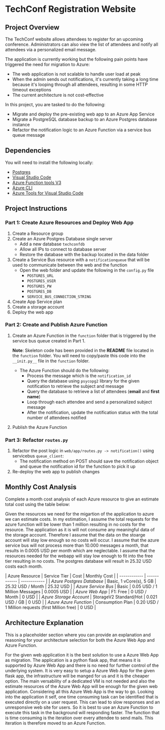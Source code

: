 # TechConf Registration Website

## Project Overview
The TechConf website allows attendees to register for an upcoming conference. Administrators can also view the list of attendees and notify all attendees via a personalized email message.

The application is currently working but the following pain points have triggered the need for migration to Azure:
 - The web application is not scalable to handle user load at peak
 - When the admin sends out notifications, it's currently taking a long time because it's looping through all attendees, resulting in some HTTP timeout exceptions
 - The current architecture is not cost-effective 

In this project, you are tasked to do the following:
- Migrate and deploy the pre-existing web app to an Azure App Service
- Migrate a PostgreSQL database backup to an Azure Postgres database instance
- Refactor the notification logic to an Azure Function via a service bus queue message

## Dependencies

You will need to install the following locally:
- [Postgres](https://www.postgresql.org/download/)
- [Visual Studio Code](https://code.visualstudio.com/download)
- [Azure Function tools V3](https://docs.microsoft.com/en-us/azure/azure-functions/functions-run-local?tabs=windows%2Ccsharp%2Cbash#install-the-azure-functions-core-tools)
- [Azure CLI](https://docs.microsoft.com/en-us/cli/azure/install-azure-cli?view=azure-cli-latest)
- [Azure Tools for Visual Studio Code](https://marketplace.visualstudio.com/items?itemName=ms-vscode.vscode-node-azure-pack)

## Project Instructions

### Part 1: Create Azure Resources and Deploy Web App
1. Create a Resource group
2. Create an Azure Postgres Database single server
   - Add a new database `techconfdb`
   - Allow all IPs to connect to database server
   - Restore the database with the backup located in the data folder
3. Create a Service Bus resource with a `notificationqueue` that will be used to communicate between the web and the function
   - Open the web folder and update the following in the `config.py` file
      - `POSTGRES_URL`
      - `POSTGRES_USER`
      - `POSTGRES_PW`
      - `POSTGRES_DB`
      - `SERVICE_BUS_CONNECTION_STRING`
4. Create App Service plan
5. Create a storage account
6. Deploy the web app

### Part 2: Create and Publish Azure Function
1. Create an Azure Function in the `function` folder that is triggered by the service bus queue created in Part 1.

      **Note**: Skeleton code has been provided in the **README** file located in the `function` folder. You will need to copy/paste this code into the `__init.py__` file in the `function` folder.
      - The Azure Function should do the following:
         - Process the message which is the `notification_id`
         - Query the database using `psycopg2` library for the given notification to retrieve the subject and message
         - Query the database to retrieve a list of attendees (**email** and **first name**)
         - Loop through each attendee and send a personalized subject message
         - After the notification, update the notification status with the total number of attendees notified
2. Publish the Azure Function

### Part 3: Refactor `routes.py`
1. Refactor the post logic in `web/app/routes.py -> notification()` using servicebus `queue_client`:
   - The notification method on POST should save the notification object and queue the notification id for the function to pick it up
2. Re-deploy the web app to publish changes

## Monthly Cost Analysis
Complete a month cost analysis of each Azure resource to give an estimate total cost using the table below:

Given the resources we need for the migartion of the application to azure we can estimate costs. In my estimation, I assume the total requests for the azure function will be lower than 1 million resulting in no costs for the resource. The application as it is will not consume any meaningful data of the storage account. Therefore I assume that the data on the stoarge account will stay low enough so no costs will occur. I assume that the azure service bus will not process more than 10.000 messages a month, that results in 0.0005 USD per month which are neglectable. I assume that the resources needed for the webapp will stay low enough to fit into the free tier resulting in no costs. The postgres database will result in 25.32 USD costs each month.

| Azure Resource | Service Tier | Cost | Monthly Cost |
| ------------ | ------------ | ------------ |
| *Azure Postgres Database* | Basic, 1 vCore(s), 5 GB | 25.32 USD / Month                                  | 25.32 USD |
| *Azure Service Bus*       | Basic                   | 0.05 USD / 1 Million Messages                      | 0.0005 USD |
| *Azure Web App*           | F1: Free                | 0 USD / Month                                      | 0 USD |
| *Azure Storage Account*   | StorageV2 Standard/Hot  | 0.021 USD / GB                                     | 0 USD |
| *Azure Azure Function*    | Consumption Plan        | 0.20 USD / 1 Million requests (first Million free) | 0 USD |

## Architecture Explanation
This is a placeholder section where you can provide an explanation and reasoning for your architecture selection for both the Azure Web App and Azure Function.

For the given web application it is the best solution to use a Azure Web App as migration. The application is a python flask app, that means it is supported by Azure Web App and there is no need for further control of the underlying system.
It is very easy to setup a Azure Web App for the given flask app, the infrastructure will be manged for us and it is the cheaper option. The main versability of a dedicated VM is not needed and also the estimate resources of the Azure Web App will be enough for the given web application. Considering all this Azure Web App is the way to go.
Looking into the application it self, one time consuming task can be identified that is executed directly on a user request. This can lead to slow responses and an unresponsive web site for users. So it is best to use an Azure Function to execute this task in the background will responding faster. The function that is time consuming is the iteration over every attendee to send mails. This iteration is therefore moved to an Azure Function.
